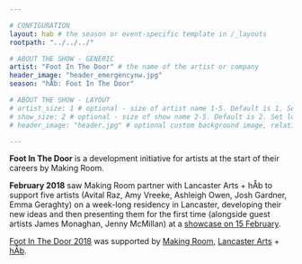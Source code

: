 ```yaml
---

# CONFIGURATION
layout: hab # the season or event-specific template in /_layouts
rootpath: "../../../"

# ABOUT THE SHOW - GENERIC
artist: "Foot In The Door" # the name of the artist or company
header_image: "header_emergencynw.jpg"
season: "hÅb: Foot In The Door"

# ABOUT THE SHOW - LAYOUT
# artist_size: 1 # optional - size of artist name 1-5. Default is 1. Set longer names to lower values
# show_size: 2 # optional - size of show name 2-5. Default is 2. Set longer names to lower values
# header_image: "header.jpg" # optional custom background image, relative to current page

---
```

**Foot In The Door** is a development initiative for artists at the start of their careers by Making Room.       
        
**February 2018** saw Making Room partner with Lancaster Arts + hÅb to support five artists (Avital Raz, Amy Vreeke, Ashleigh Owen, Josh Gardner, Emma Geraghty) on a week-long residency in Lancaster, developing their new ideas and then presenting them for the first time (alongside guest artists James Monaghan, Jenny McMillan) at a <a href="http://www.lancasterarts.org/whats-on/making-room-foot-in-the-door" target="_blank">showcase on 15 February</a>.          
        
<a href="http://making-room.co.uk/2018/02/06/foot-in-the-door-meet-the-2018-cohort" target="_blank">Foot In The Door 2018</a> was supported by <a href='http://www.making-room.co.uk' target='_blank'>Making Room</a>, <a href='http://lancasterarts.org' target='_blank'>Lancaster Arts</a> + <a href='http://habmcr.org' target='_blank'>hÅb</a>.
